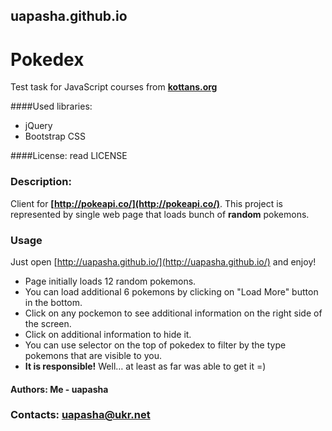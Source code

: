 ## uapasha.github.io
# Pokedex
Test task for JavaScript courses from **[kottans.org](http://kottans.org)**

####Used libraries:
- jQuery
- Bootstrap CSS

####License: read LICENSE

### Description:
Client for **[http://pokeapi.co/](http://pokeapi.co/)**. This project is represented by single web page that loads bunch of **random** pokemons.

### Usage 
Just open [http://uapasha.github.io/](http://uapasha.github.io/) and enjoy!
- Page initially loads 12 random pokemons. 
- You can load additional 6 pokemons by clicking on "Load More" button in the bottom. 
- Click on any pockemon to see additional information on the right side of the screen.
- Click on additional information to hide it.
- You can use selector on the top of pokedex to filter by the type pokemons that are visible to you.
- **It is responsible!** Well… at least as far was able to get it =) 

#### Authors: Me - uapasha

### Contacts: uapasha@ukr.net
